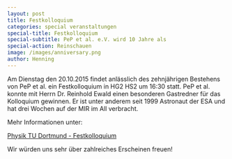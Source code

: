 ```yaml
---
layout: post
title: Festkolloquium
categories: special veranstaltungen
special-title: Festkolloquium
special-subtitle: PeP et al. e.V. wird 10 Jahre als
special-action: Reinschauen
image: /images/anniversary.png
author: Henning
---
```

Am Dienstag den 20.10.2015 findet anlässlich des zehnjährigen Bestehens von
PeP et al. ein Festkolloquium in HG2 HS2 um 16:30 statt. PeP et al. konnte mit
Herrn Dr. Reinhold Ewald einen besonderen Gastredner für das Kolloquium gewinnen.
Er ist unter anderem seit 1999 Astronaut der ESA und hat drei Wochen auf der MIR
im All verbracht. 

Mehr Informationen unter: 

[Physik TU Dortmund - Festkolloquium](http://www.physik.tu-dortmund.de/images/Kolloq-WS-1516/kolloquium_ewald.pdf)

Wir würden uns sehr über zahlreiches Erscheinen freuen!
